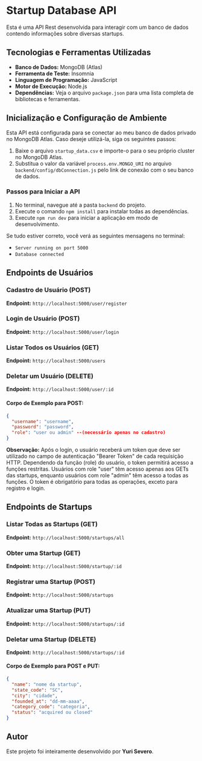 
# Startup Database API

Esta é uma API Rest desenvolvida para interagir com um banco de dados contendo informações sobre diversas startups.

## Tecnologias e Ferramentas Utilizadas

- **Banco de Dados:** MongoDB (Atlas)
- **Ferramenta de Teste:** Insomnia
- **Linguagem de Programação:** JavaScript
- **Motor de Execução:** Node.js
- **Dependências:** Veja o arquivo `package.json` para uma lista completa de bibliotecas e ferramentas.

## Inicialização e Configuração de Ambiente

Esta API está configurada para se conectar ao meu banco de dados privado no MongoDB Atlas. Caso deseje utilizá-la, siga os seguintes passos:

1. Baixe o arquivo `startup_data.csv` e importe-o para o seu próprio cluster no MongoDB Atlas.
2. Substitua o valor da variável `process.env.MONGO_URI` no arquivo `backend/config/dbConnection.js` pelo link de conexão com o seu banco de dados.

### Passos para Iniciar a API

1. No terminal, navegue até a pasta `backend` do projeto.
2. Execute o comando `npm install` para instalar todas as dependências.
3. Execute `npm run dev` para iniciar a aplicação em modo de desenvolvimento.

Se tudo estiver correto, você verá as seguintes mensagens no terminal:

- `Server running on port 5000`
- `Database connected`

## Endpoints de Usuários

### Cadastro de Usuário (POST)

**Endpoint:** `http://localhost:5000/user/register`

### Login de Usuário (POST)

**Endpoint:** `http://localhost:5000/user/login`

### Listar Todos os Usuários (GET)

**Endpoint:** `http://localhost:5000/users`

### Deletar um Usuário (DELETE)

**Endpoint:** `http://localhost:5000/user/:id`

#### Corpo de Exemplo para POST:

```json
{
  "username": "username",
  "password": "password",
  "role": "user ou admin" --(necessário apenas no cadastro)
}
```

**Observação:** Após o login, o usuário receberá um token que deve ser utilizado no campo de autenticação "Bearer Token" de cada requisição HTTP. Dependendo da função (role) do usuário, o token permitirá acesso a funções restritas. Usuários com role "user" têm acesso apenas aos GETs das startups, enquanto usuários com role "admin" têm acesso a todas as funções. O token é obrigatório para todas as operações, exceto para registro e login.

## Endpoints de Startups

### Listar Todas as Startups (GET)

**Endpoint:** `http://localhost:5000/startups/all`

### Obter uma Startup (GET)

**Endpoint:** `http://localhost:5000/startup/:id`

### Registrar uma Startup (POST)

**Endpoint:** `http://localhost:5000/startups`

### Atualizar uma Startup (PUT)

**Endpoint:** `http://localhost:5000/startups/:id`

### Deletar uma Startup (DELETE)

**Endpoint:** `http://localhost:5000/startups/:id`

#### Corpo de Exemplo para POST e PUT:

```json
{
  "name": "nome da startup",
  "state_code": "SC",
  "city": "cidade",
  "founded_at": "dd-mm-aaaa",
  "category_code": "categoria",
  "status": "acquired ou closed"
}
```

## Autor

Este projeto foi inteiramente desenvolvido por **Yuri Severo**.
